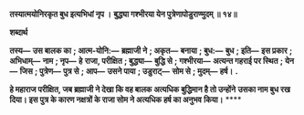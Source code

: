 **तस्यात्मयोनिरकृत बुध इत्यभिधां नृप ।** **बुद्ध्या गश्भीरया येन पुत्रेणापोडुराण्मुदम् ॥ १४॥** 

**शब्दार्थ** 

**तस्य—** **उस बालक का** **; आत्म-योनि:—** **ब्रह्माजी ने** **; अकृत—** **बनाया** **; बुध:—** **बुध** **; इति—** **इस प्रकार** **; अभिधाम्—** **नाम** **; नृप—** **हे** **राजा, परीक्षित** **; बुद्ध्या—** **बुद्धि से** **; गश्भीरया—** **अत्यन्त गहराई पर स्थित** **; येन—** **जिस** **; पुत्रेण—** **पुत्र से** **; आप—** **उसने पाया** **; उडुराट्—** **सोम से** **; मुदम्—** **हर्ष।** **.** 

**हे महाराज परीक्षित, जब ब्रह्माजी ने देखा कि वह बालक अत्यधिक बुद्धिमान है तो उन्होंने** **उसका नाम बुध रख दिया। इस पुत्र के कारण नक्षत्रों के राजा सोम ने अत्यधिक हर्ष का अनुभव** **किया।** **** 